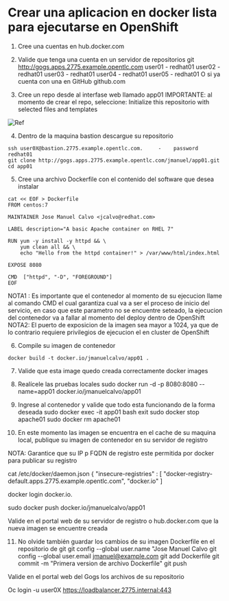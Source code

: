 # Crear una aplicacion en docker lista para ejecutarse en OpenShift

1. Cree una cuentas en hub.docker.com

2. Valide que tenga una cuenta en un servidor de repositorios git
http://gogs.apps.2775.example.opentlc.com
user01  - redhat01
user02  - redhat01
user03  - redhat01
user04  - redhat01
user05  - redhat01
O si ya cuenta con una en GitHub
github.com

3. Cree un repo desde al interfase web llamado app01
IMPORTANTE: al momento de crear el repo, seleccione:
Initialize this repositorio with selected files and templates

![Ref](img/projects.png)

4. Dentro de la maquina bastion descargue su repositorio
```
ssh user0X@bastion.2775.example.opentlc.com.     -    password redhat01
git clone http://gogs.apps.2775.example.opentlc.com/jmanuel/app01.git
cd app01
```

5. Cree una archivo Dockerfile con el contenido del software que desea instalar
```
cat << EOF > Dockerfile
FROM centos:7

MAINTAINER Jose Manuel Calvo <jcalvo@redhat.com>

LABEL description="A basic Apache container on RHEL 7"

RUN yum -y install -y httpd && \
    yum clean all && \
    echo "Hello from the httpd container!" > /var/www/html/index.html

EXPOSE 8080

CMD  ["httpd", "-D", "FOREGROUND"]
EOF
```
NOTA1 : Es importante que el contenedor al momento de su ejecucion llame al comando CMD el cual garantiza cual va a ser el proceso de inicio del servicio, en caso que este parametro no se encuentre seteado, la ejecucion del contenedor va a fallar al momento del deploy dentro de OpenShift
NOTA2:  El puerto de exposicion de la imagen sea mayor a 1024, ya que de lo contrario requiere privilegios de ejecucion el en cluster de OpenShift


6. Compile su imagen de contenedor
```
docker build -t docker.io/jmanuelcalvo/app01 .
```

7. Valide que esta image quedo creada correctamente
docker images

8. Realícele las pruebas locales
sudo docker run -d -p 8080:8080 --name=app01 docker.io/jmanuelcalvo/app01

9. Ingrese al contenedor y valide que todo esta funcionando de la forma deseada
sudo docker exec -it app01 bash
exit
sudo docker stop apache01
sudo docker rm apache01

10. En este momento las imagen se encuentra en el cache de su maquina local, publique su imagen de contenedor en su servidor de registro

NOTA: 
 Garantice que su IP p FQDN de registro este permitida por docker para publicar su registro

cat /etc/docker/daemon.json
{
"insecure-registries" : [ "docker-registry-default.apps.2775.example.opentlc.com", "docker.io" ]


docker login docker.io.

sudo docker push docker.io/jmanuelcalvo/app01

Valide en el portal web de su servidor de registro o hub.docker.com que la nueva imagen se encuentre creada

11. No olvide también guardar los cambios de su imagen Dockerfile en el repositorio de git
git config --global user.name "Jose Manuel Calvo
git config --global user.email jmanuel@example.com
git add Dockerfile
git commit -m "Primera version de archivo Dockerfile"
git push

Valide en el portal web del Gogs los archivos de su repositorio








Oc login -u user0X https://loadbalancer.2775.internal:443
